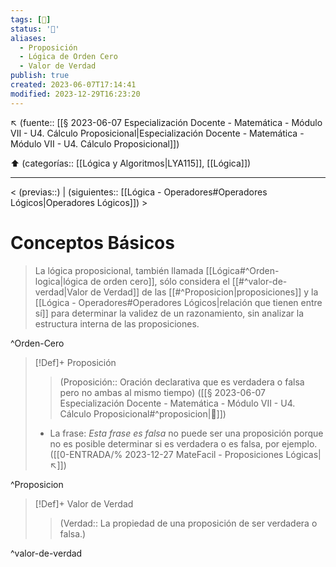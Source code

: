 ```yaml
---
tags: [📓]
status: '🌲'
aliases:
  - Proposición
  - Lógica de Orden Cero
  - Valor de Verdad
publish: true
created: 2023-06-07T17:14:41
modified: 2023-12-29T16:23:20
---
```


↖️ (fuente:: [[§ 2023-06-07 Especialización Docente - Matemática - Módulo VII - U4. Cálculo Proposicional|Especialización Docente - Matemática - Módulo VII - U4. Cálculo Proposicional]])

 ⬆️ (categorías:: [[Lógica y Algoritmos|LYA115]], [[Lógica]])

---

< (previas::) | (siguientes:: [[Lógica - Operadores#Operadores Lógicos|Operadores Lógicos]]) >

# Conceptos Básicos

> La lógica proposicional, también llamada [[Lógica#^Orden-logica|lógica de orden cero]], sólo considera el [[#^valor-de-verdad|Valor de Verdad]] de las [[#^Proposicion|proposiciones]] y la [[Lógica - Operadores#Operadores Lógicos|relación que tienen entre sí]] para determinar la validez de un razonamiento, sin analizar la estructura interna de las proposiciones.

^Orden-Cero

> [!Def]+ Proposición
>
> > (Proposición:: Oración declarativa que es verdadera o falsa pero no ambas al mismo tiempo) ([[§ 2023-06-07 Especialización Docente - Matemática - Módulo VII - U4. Cálculo Proposicional#^proposicion|🔗]])
>
> - La frase: <cite>Esta frase es falsa</cite> no puede ser una proposición porque no es posible determinar si es verdadera o es falsa, por ejemplo. ([[0-ENTRADA/% 2023-12-27 MateFacil - Proposiciones Lógicas|↖️]])

^Proposicion

> [!Def]+ Valor de Verdad
>
> > (Verdad:: La propiedad de una proposición de ser verdadera o falsa.)

^valor-de-verdad
